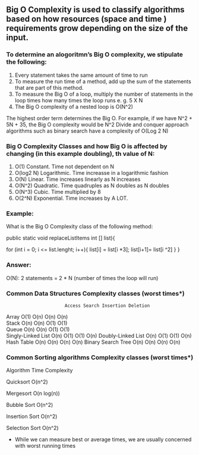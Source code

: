 ## Big O Complexity  is used to classify algorithms based on how resources (space and time ) requirements grow depending on the size of the input.

### To determine an alogoritmn’s Big O complexity, we stipulate the following:
1. Every statement takes the same amount of time to run
2. To measure the run time of a method, add up the sum of the statements that are part of this method. 
3. To measure the Big O of a loop, multiply the number of statements in the loop times how many times the loop runs e. g. 5 X N
5. The Big O complexity of a nested loop is  O(N^2)


The highest order term determines the Big O. For example, if we have
N^2 + 5N + 35, the Big O complexity would be N^2
Divide and conquer approach algorithms such as binary search have a complexity of O(Log 2 N)
 

### Big O Complexity Classes and how Big O is affected by changing (in this example doubling), th value of N:

1. O(1) Constant. Time not dependent on N
2. O(log2 N) Logarithmic.  Time increasse in a logarithmic fashion
3. O(N) Linear.  Time increases linearly as N increases
4. O(N^2) Quadratic. Time quadruples as N doubles  as N doubles
5. O(N^3) Cubic. Time multiplied by 8
6. O(2^N) Exponential. Time increases by A LOT.

### Example: 

What is the Big O Complexity class  of the following method: 

public static void replaceListItems int [] list){

  for (int i = 0; i <= list.lenght; i++){
	  list[i] = list[i *3];
	  list[i+1]= list[i ^2]
  }
}
### Answer:
O(N):  2 statements = 2 * N (number of times the loop will run)


### Common Data Structures	Complexity classes (worst times*) 
                          Access Search Insertion Deletion	
Array	                    O(1)	  O(n)	O(n)	    O(n)	
Stack	                    O(n)	  O(n)	O(1)	    O(1)	
Queue	                    O(n)	  O(n)	O(1)	    O(1)	
Singly-Linked List      	O(n)	  O(1)	O(1)	    O(n)
Doubly-Linked List	      O(n)	  O(1)	O(1)	    O(n)
Hash Table	              O(n)	  O(n)	O(n)	    O(n)
Binary Search Tree	      O(n)	  O(n)	O(n)	    O(n)


### Common Sorting algorithms Complexity classes (worst times*)

Algorithm     Time Complexity

Quicksort     O(n^2)

Mergesort     O(n log(n))

Bubble Sort   O(n^2)

Insertion Sort O(n^2)

Selection Sort O(n^2)

* While we can measure best or average times, we are usually concerned with worst running times 
